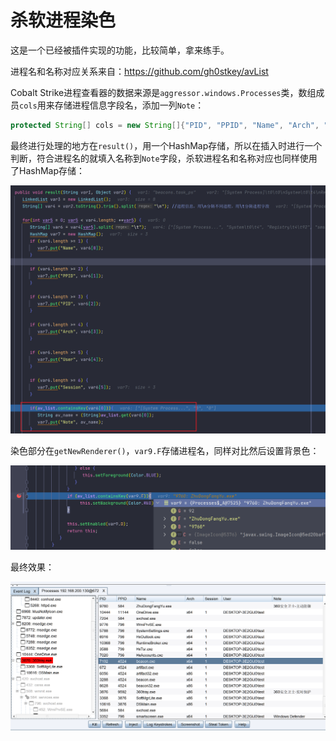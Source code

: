 # 杀软进程染色
这是一个已经被插件实现的功能，比较简单，拿来练手。

进程名和名称对应关系来自：https://github.com/gh0stkey/avList

Cobalt Strike进程查看器的数据来源是`aggressor.windows.Processes`类，数组成员`cols`用来存储进程信息字段名，添加一列`Note`：
```java
protected String[] cols = new String[]{"PID", "PPID", "Name", "Arch", "Session", "User", "Note"};
```
最终进行处理的地方在`result()`，用一个HashMap存储，所以在插入时进行一个判断，符合进程名的就填入名称到`Note`字段，杀软进程名和名称对应也同样使用了HashMap存储：

![](../imgs/cs-dev-1.PNG)

染色部分在`getNewRenderer()`，`var9.F`存储进程名，同样对比然后设置背景色：

![](../imgs/cs-dev-2.PNG)

最终效果：

![](../imgs/cs-dev-3.PNG)